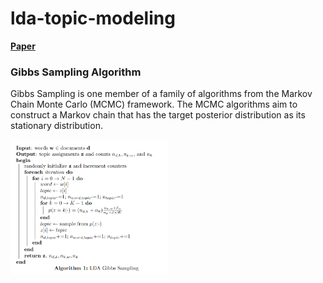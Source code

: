# lda-topic-modeling

<div>
<b><a href="https://coli-saar.github.io/cl19/materials/darling-lda.pdf">Paper</a></b>
</div>

### Gibbs Sampling Algorithm
Gibbs Sampling is one member of a family of algorithms from the Markov Chain Monte Carlo (MCMC) framework. The MCMC algorithms aim to construct a Markov chain that has the target posterior distribution as its stationary distribution.

<div>
    <img src="https://github.com/deepakdhull80/lda-topic-modeling/blob/main/photos/gibbs-sampling-algorithm.png" height="50%", width="50%">
</div>
